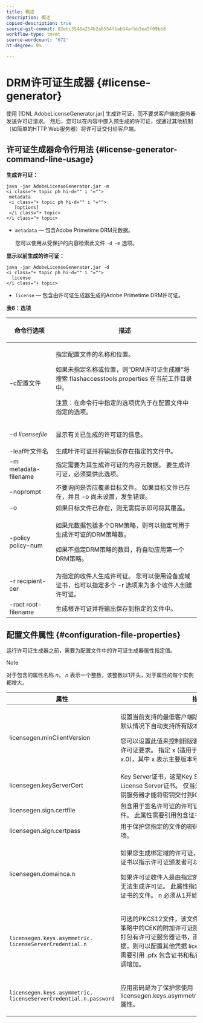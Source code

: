 ```yaml
---
title: 概述
description: 概述
copied-description: true
source-git-commit: 02ebc3548a254b2a6554f1ab34afbb3ea5f09bb8
workflow-type: tm+mt
source-wordcount: '672'
ht-degree: 0%

---
```


# DRM许可证生成器 {#license-generator}

使用 [!DNL AdobeLicenseGenerator.jar] 生成许可证，而不要求客户端向服务器发送许可证请求。 然后，您可以在内容中嵌入预生成的许可证，或通过其他机制（如简单的HTTP Web服务器）将许可证交付给客户端。

## 许可证生成器命令行用法 {#license-generator-command-line-usage}

**生成许可证：**

```
java -jar AdobeLicenseGenerator.jar -m 
<i class="+ topic ph hi-d="" i "="">
 metadata 
 <i class="+ topic ph hi-d="" i "="">
   [options]
 </i class="+ topic>
</i class="+ topic>
```

* `metadata`  — 包含Adobe Primetime DRM元数据。

  您可以使用从受保护的内容检索此文件 `-d -m` 选项。

**显示以前生成的许可证：**

```
java -jar AdobeLicenseGenerator.jar -d 
<i class="+ topic ph hi-d="" i "="">
  license
</i class="+ topic>
```

* `license`  — 包含由许可证生成器生成的Adobe Primetime DRM许可证。

**表6：选项**

<table frame="all" colsep="1" rowsep="1" class="+ topic/table adobe-d/table " id="table_skr_vry_n4">  
 <thead class="- topic/thead "> 
  <tr rowsep="1" class="- topic/row "> 
   <th colname="1" class="- topic/entry entry"> <p class="- topic/p ">命令行选项 </p> </th> 
   <th colname="2" class="- topic/entry entry"> <p class="- topic/p ">描述 </p> </th> 
  </tr> 
 </thead>
 <tbody class="- topic/tbody "> 
  <tr rowsep="1" class="- topic/row "> 
   <td colname="1" class="- topic/entry "><span class="+ topic/ph pr-d/codeph codeph">-c配置文件</span> </td> 
   <td colname="2" class="- topic/entry "> <p class="- topic/p ">指定配置文件的名称和位置。 </p> <p class="- topic/p ">如果未指定名称或位置，则“DRM许可证生成器”将搜索 <span class="filepath"> flashaccesstools.properties</span> 在当前工作目录中。 </p> <p>注意：在命令行中指定的选项优先于在配置文件中指定的选项。 </p> </td> 
  </tr> 
  <tr rowsep="1" class="- topic/row "> 
   <td colname="1" class="- topic/entry "> <p class="- topic/p ">-d <i class="+ topic/ph hi-d/i "><span class="+ topic/ph pr-d/codeph codeph"> licensefile</span></i> </p> </td> 
   <td colname="2" class="- topic/entry "> 显示有关已生成的许可证的信息。 </td> 
  </tr> 
  <tr rowsep="1" class="- topic/row "> 
   <td colname="1" class="- topic/entry "><span class="+ topic/ph pr-d/codeph codeph">-leaf叶文件名</span> </td> 
   <td colname="2" class="- topic/entry "> 生成叶许可证并将输出保存在指定的文件中。 </td> 
  </tr> 
  <tr rowsep="1" class="- topic/row "> 
   <td colname="1" class="- topic/entry "><span class="+ topic/ph pr-d/codeph codeph">-m metadata-filename</span> </td> 
   <td colname="2" class="- topic/entry "> 指定需要为其生成许可证的内容元数据。 要生成许可证，必须提供此选项。 </td> 
  </tr> 
  <tr rowsep="1" class="- topic/row "> 
   <td colname="1" class="- topic/entry "><span class="codeph"> -noprompt</span> </td> 
   <td colname="2" class="- topic/entry ">不要询问是否应覆盖目标文件。 如果目标文件已存在，并且 <span class="codeph"> -o</span> 尚未设置，发生错误。 </td> 
  </tr> 
  <tr rowsep="1" class="- topic/row "> 
   <td colname="1" class="- topic/entry "><span class="codeph"> -o</span> </td> 
   <td colname="2" class="- topic/entry "> 如果目标文件已存在，则无需提示即可将其覆盖。 </td> 
  </tr> 
  <tr rowsep="1" class="- topic/row "> 
   <td colname="1" class="- topic/entry "><span class="+ topic/ph pr-d/codeph codeph">-policy policy-num</span> </td> 
   <td colname="2" class="- topic/entry "> <p>如果元数据包括多个DRM策略，则可以指定可用于生成许可证的DRM策略数。 </p> <p>如果不指定DRM策略的数目，将自动应用第一个DRM策略。 </p> </td> 
  </tr> 
  <tr rowsep="1" class="- topic/row "> 
   <td colname="1" class="- topic/entry "><span class="+ topic/ph pr-d/codeph codeph">-r recipient-cer</span> </td> 
   <td colname="2" class="- topic/entry ">为指定的收件人生成许可证。 您可以使用设备或域证书，也可以指定多个 <span class="+ topic/ph pr-d/codeph codeph"> -r </span>选项来为多个收件人创建许可证。 </td> 
  </tr> 
  <tr rowsep="0" class="- topic/row "> 
   <td colname="1" class="- topic/entry "><span class="+ topic/ph pr-d/codeph codeph">-root root-filename</span> </td> 
   <td colname="2" class="- topic/entry "> 生成根许可证并将输出保存到指定的文件中。 </td> 
  </tr> 
 </tbody> 
</table>

## 配置文件属性 {#configuration-file-properties}

运行许可证生成器之前，需要为配置文件中的许可证生成器属性指定值。

>[!NOTE]
>
>对于包含的属性名称 *n*， *n* 表示一个整数，该整数以1开头，对于属性的每个实例都增大。

<table frame="all" colsep="1" rowsep="1" class="+ topic/table adobe-d/table " id="table_qk1_rry_n4"> 
 <thead class="- topic/thead "> 
  <tr rowsep="1" class="- topic/row "> 
   <th colname="1" class="- topic/entry entry"> 属性 </th> 
   <th colname="2" class="- topic/entry entry"> 描述 </th> 
  </tr> 
 </thead>
 <tbody class="- topic/tbody "> 
  <tr rowsep="1" class="- topic/row "> 
   <td colname="1" class="- topic/entry "><span class="+ topic/ph pr-d/codeph codeph"> licensegen.minClientVersion</span> </td> 
   <td colname="2" class="- topic/entry "> <p>设置当前支持的最低客户端版本。 如果不设置此属性，则默认情况下自动支持所有版本。 </p> <p>您可以设置此值来控制旧版客户端如何响应它们不支持的许可证要求。 指定 <span class="codeph"> x</span> (适用于Adobe Primetime DRM x.0)，其中 <span class="codeph"> x</span> 表示主要版本号。 </p> </td> 
  </tr> 
  <tr rowsep="1" class="- topic/row "> 
   <td colname="1" class="- topic/entry "><span class="+ topic/ph pr-d/codeph codeph"> licensegen.keyServerCert</span> </td> 
   <td colname="2" class="- topic/entry "> Key Server证书，这是Key Server使用的Adobe颁发的License Server证书。 仅当元数据/DRM策略指示需要密钥服务器才能将密钥交付到iOS设备时，才会应用此证书。 </td> 
  </tr> 
  <tr rowsep="1" class="- topic/row "> 
   <td colname="1" class="- topic/entry "><span class="+ topic/ph pr-d/codeph codeph"> licensegen.sign.certfile</span> </td> 
   <td colname="2" class="- topic/entry "> 包含用于签名许可证的许可证服务器凭据的PKCS12文件。 此属性需要引用包含证书和私钥的.pfx文件。 </td> 
  </tr> 
  <tr rowsep="1" class="- topic/row "> 
   <td colname="1" class="- topic/entry "><span class="+ topic/ph pr-d/codeph codeph"> licensegen.sign.certpass</span> </td> 
   <td colname="2" class="- topic/entry ">用于保护您指定的文件的密码 <span class="+ topic/ph pr-d/codeph codeph"> licensegen.sign.certfile</span> 选项。 </td> 
  </tr> 
  <tr rowsep="1" class="- topic/row "> 
   <td colname="1" class="- topic/entry "><span class="+ topic/ph pr-d/codeph codeph">licensegen.domainca.n</span> </td> 
   <td colname="2" class="- topic/entry "> <p>如果您生成绑定域的许可证，则必须指定一个或多个域CA证书以指示许可证颁发者可以信任的域颁发机构。 </p> <p>如果许可证收件人是由指定的域CA之一颁发的域证书，则无法生成许可证。 此属性指定 <span class="filepath"> .cer</span> 包含PEM或DER格式的证书的文件。 <span class="codeph">n</span> 必须从1开始单调增加。 </p> </td> 
  </tr> 
  <tr rowsep="1" class="- topic/row "> 
   <td colname="1" class="- topic/entry "> 
    <code>licensegen.keys.asymmetric. licenseServerCredential.n</code>
   </td> 
   <td colname="2" class="- topic/entry "> <p class="- topic/p ">可选的PKCS12文件，该文件包含用于解密元数据和DRM策略中的CEK的附加许可证服务器凭据。 如果内容先前已打包有许可证服务器证书，而并非那些已使用指定的凭据，则可以配置其他凭据 <span class="codeph"> licensegen.sign.certfile</span>. 此属性需要引用 <span class="filepath"> .pfx</span> 包含证书和私钥的文件。 <span class="codeph">n</span> 必须从1开始单调增加。 </p> </td> 
  </tr> 
  <tr rowsep="0" class="- topic/row "> 
   <td colname="1" class="- topic/entry "> 
    <code>licensegen.keys.asymmetric. licenseServerCredential.n.password</code>
   </td> 
   <td colname="2" class="- topic/entry "> <p>应用密码是为了保护您使用<span class="+ topic/ph pr-d/codeph codeph"> licensegen.keys.asymmetric.licenseServerCredential.n</span> 属性。 </p> </td> 
  </tr> 
 </tbody> 
</table>
